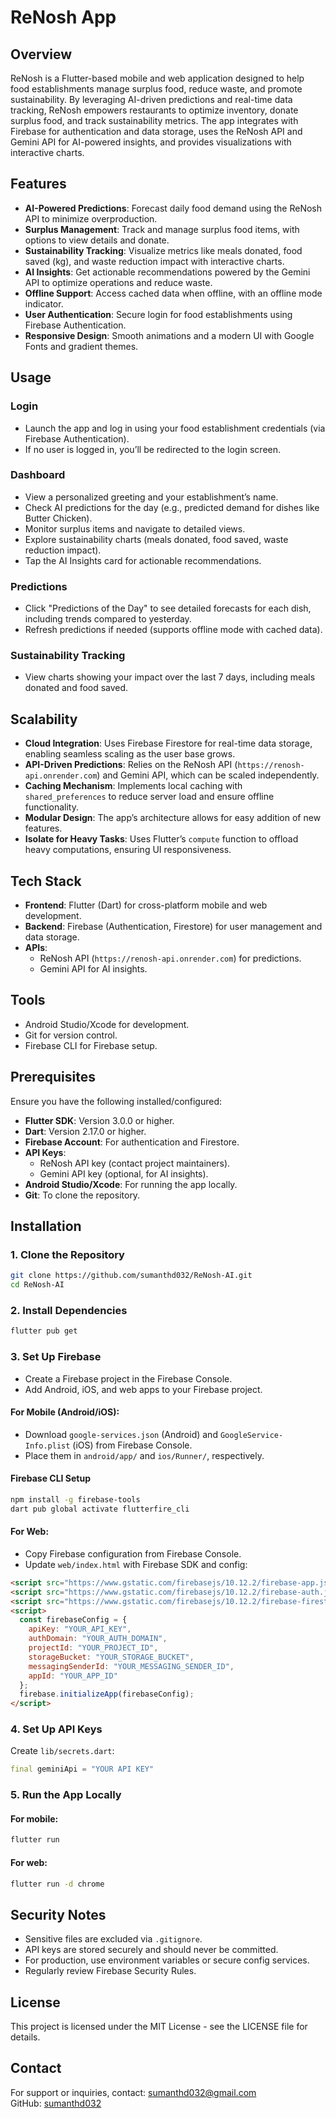 # ReNosh App

## Overview

ReNosh is a Flutter-based mobile and web application designed to help food establishments manage surplus food, reduce waste, and promote sustainability. By leveraging AI-driven predictions and real-time data tracking, ReNosh empowers restaurants to optimize inventory, donate surplus food, and track sustainability metrics. The app integrates with Firebase for authentication and data storage, uses the ReNosh API and Gemini API for AI-powered insights, and provides visualizations with interactive charts.

## Features

- **AI-Powered Predictions**: Forecast daily food demand using the ReNosh API to minimize overproduction.
- **Surplus Management**: Track and manage surplus food items, with options to view details and donate.
- **Sustainability Tracking**: Visualize metrics like meals donated, food saved (kg), and waste reduction impact with interactive charts.
- **AI Insights**: Get actionable recommendations powered by the Gemini API to optimize operations and reduce waste.
- **Offline Support**: Access cached data when offline, with an offline mode indicator.
- **User Authentication**: Secure login for food establishments using Firebase Authentication.
- **Responsive Design**: Smooth animations and a modern UI with Google Fonts and gradient themes.

## Usage

### Login
- Launch the app and log in using your food establishment credentials (via Firebase Authentication).
- If no user is logged in, you’ll be redirected to the login screen.

### Dashboard
- View a personalized greeting and your establishment’s name.
- Check AI predictions for the day (e.g., predicted demand for dishes like Butter Chicken).
- Monitor surplus items and navigate to detailed views.
- Explore sustainability charts (meals donated, food saved, waste reduction impact).
- Tap the AI Insights card for actionable recommendations.

### Predictions
- Click "Predictions of the Day" to see detailed forecasts for each dish, including trends compared to yesterday.
- Refresh predictions if needed (supports offline mode with cached data).

### Sustainability Tracking
- View charts showing your impact over the last 7 days, including meals donated and food saved.

## Scalability

- **Cloud Integration**: Uses Firebase Firestore for real-time data storage, enabling seamless scaling as the user base grows.
- **API-Driven Predictions**: Relies on the ReNosh API (`https://renosh-api.onrender.com`) and Gemini API, which can be scaled independently.
- **Caching Mechanism**: Implements local caching with `shared_preferences` to reduce server load and ensure offline functionality.
- **Modular Design**: The app’s architecture allows for easy addition of new features.
- **Isolate for Heavy Tasks**: Uses Flutter’s `compute` function to offload heavy computations, ensuring UI responsiveness.

## Tech Stack

- **Frontend**: Flutter (Dart) for cross-platform mobile and web development.
- **Backend**: Firebase (Authentication, Firestore) for user management and data storage.
- **APIs**:
  - ReNosh API (`https://renosh-api.onrender.com`) for predictions.
  - Gemini API for AI insights.

## Tools

- Android Studio/Xcode for development.
- Git for version control.
- Firebase CLI for Firebase setup.

## Prerequisites

Ensure you have the following installed/configured:

- **Flutter SDK**: Version 3.0.0 or higher.
- **Dart**: Version 2.17.0 or higher.
- **Firebase Account**: For authentication and Firestore.
- **API Keys**:
  - ReNosh API key (contact project maintainers).
  - Gemini API key (optional, for AI insights).
- **Android Studio/Xcode**: For running the app locally.
- **Git**: To clone the repository.

## Installation

### 1. Clone the Repository
```bash
git clone https://github.com/sumanthd032/ReNosh-AI.git
cd ReNosh-AI
```

### 2. Install Dependencies
```bash
flutter pub get
```

### 3. Set Up Firebase

- Create a Firebase project in the Firebase Console.
- Add Android, iOS, and web apps to your Firebase project.

#### For Mobile (Android/iOS):
- Download `google-services.json` (Android) and `GoogleService-Info.plist` (iOS) from Firebase Console.
- Place them in `android/app/` and `ios/Runner/`, respectively.

#### Firebase CLI Setup
```bash
npm install -g firebase-tools
dart pub global activate flutterfire_cli
```

#### For Web:
- Copy Firebase configuration from Firebase Console.
- Update `web/index.html` with Firebase SDK and config:

```html
<script src="https://www.gstatic.com/firebasejs/10.12.2/firebase-app.js"></script>
<script src="https://www.gstatic.com/firebasejs/10.12.2/firebase-auth.js"></script>
<script src="https://www.gstatic.com/firebasejs/10.12.2/firebase-firestore.js"></script>
<script>
  const firebaseConfig = {
    apiKey: "YOUR_API_KEY",
    authDomain: "YOUR_AUTH_DOMAIN",
    projectId: "YOUR_PROJECT_ID",
    storageBucket: "YOUR_STORAGE_BUCKET",
    messagingSenderId: "YOUR_MESSAGING_SENDER_ID",
    appId: "YOUR_APP_ID"
  };
  firebase.initializeApp(firebaseConfig);
</script>
```


### 4. Set Up API Keys

Create `lib/secrets.dart`:
```dart
final geminiApi = "YOUR API KEY"
```

### 5. Run the App Locally

#### For mobile:
```bash
flutter run
```

#### For web:
```bash
flutter run -d chrome
```

## Security Notes

- Sensitive files are excluded via `.gitignore`.
- API keys are stored securely and should never be committed.
- For production, use environment variables or secure config services.
- Regularly review Firebase Security Rules.

## License

This project is licensed under the MIT License - see the LICENSE file for details.

## Contact

For support or inquiries, contact: [sumanthd032@gmail.com](mailto:sumanthd032@gmail.com)  
GitHub: [sumanthd032](https://github.com/sumanthd032)

